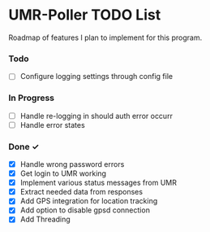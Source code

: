 # UMR-Poller TODO List

Roadmap of features I plan to implement for this program.

### Todo

- [ ] Configure logging settings through config file

### In Progress

- [ ] Handle re-logging in should auth error occurr
- [ ] Handle error states

### Done ✓

- [X] Handle wrong password errors
- [x] Get login to UMR working
- [x] Implement various status messages from UMR
- [X] Extract needed data from responses
- [X] Add GPS integration for location tracking
- [X] Add option to disable gpsd connection
- [X] Add Threading

